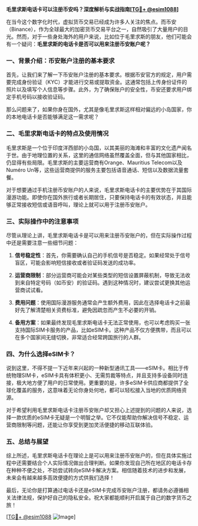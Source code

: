 **毛里求斯电话卡可以注册币安吗？深度解析与实战指南[[TG💪+ @esim1088](https://t.me/s/esim1088)]**

在当今这个数字化时代，虚拟货币交易已经成为许多人关注的焦点。而币安（Binance），作为全球最大的加密货币交易平台之一，自然吸引了大量用户的目光。然而，对于一些身处海外的用户来说，比如位于毛里求斯的朋友，他们可能会有一个疑问：**毛里求斯的电话卡是否可以用来注册币安账户呢？**

### 一、背景介绍：币安账户注册的基本要求

首先，让我们来了解一下币安账户注册的基本要求。根据币安官方的规定，用户需要完成身份验证（KYC）才能进行交易或提取资金。这通常包括上传身份证件的照片以及填写个人信息等步骤。此外，为了确保账户的安全性，币安还要求用户绑定手机号码以接收验证码。

那么问题来了，如果你身在国外，尤其是像毛里求斯这样相对偏远的小岛国家，你的本地电话卡是否能够满足这一需求呢？

### 二、毛里求斯电话卡的特点及使用情况

毛里求斯是一个位于印度洋西部的小岛国，以其美丽的海滩和丰富的文化遗产闻名于世。由于地理位置的关系，这里的通信网络虽然覆盖全面，但与其他国家相比，仍显得有些局限。毛里求斯的主要运营商有Orange、Mauritius Telecom以及Numéro Un等，这些运营商提供的服务主要包括语音通话、短信以及数据流量套餐。

对于想要通过手机注册币安账户的人来说，毛里求斯电话卡的主要优势在于其国际漫游功能。即使你在国外旅行或者长期居住，只要保持电话卡的有效状态，并且能够正常接收短信或语音呼叫，理论上就可以用于注册币安账户。

### 三、实际操作中的注意事项

尽管从理论上讲，毛里求斯电话卡是可以用来注册币安账户的，但在实际操作过程中还是需要注意一些细节问题：

1. **信号稳定性**：首先，你需要确认自己的手机信号是否稳定。如果经常处于信号盲区，可能会影响短信接收或者验证码发送的成功率。
   
2. **运营商限制**：部分运营商可能会对某些类型的短信设置屏蔽机制，导致无法收到来自特定号码（如币安）的验证码。遇到这种情况时，建议尝试更换其他运营商试试看。

3. **费用问题**：使用国际漫游服务通常会产生额外费用，因此在选择电话卡之前最好先了解清楚相关资费标准，避免因疏忽而产生不必要的开销。

4. **备用方案**：如果最终发现毛里求斯电话卡无法正常使用，也可以考虑购买一张支持国际SIM卡服务的产品，比如eSIM卡。这种产品不仅方便携带，而且可以在多个国家间无缝切换，非常适合经常跨国旅行的人群。

### 四、为什么选择eSIM卡？

说到这里，不得不提一下近年来兴起的一种新型通讯工具——eSIM卡。相比于传统物理SIM卡，eSIM卡具有体积更小、无需剪裁等特点，并且支持多设备同时连接，极大地方便了用户的日常使用。更重要的是，许多eSIM卡供应商都提供了全球化覆盖的服务，这意味着无论你身处何地，都可以轻松接入当地的优质网络资源。

对于希望利用毛里求斯电话卡注册币安账户却又担心上述提到的问题的人来说，选择一款优质的eSIM卡无疑是一个明智之举。它不仅能帮助你解决信号不稳定、运营商限制等问题，还能让你享受到更加灵活便捷的移动互联体验。

### 五、总结与展望

综上所述，毛里求斯电话卡在理论上是可以用来注册币安账户的，但在具体实施过程中还需要结合个人实际情况做出合理判断。如果你发现自己所在地区的电话卡存在种种不便之处，不妨尝试转向eSIM卡解决方案。相信随着技术的进步和发展，未来会有越来越多高效便捷的方式供我们选择！

最后，无论你是打算通过电话卡还是eSIM卡完成币安账户注册，都请务必遵循相关法律法规，保护好自己的隐私安全。祝大家都能顺利开启属于自己的数字货币之旅！

[[TG💪+ @esim1088](https://t.me/s/esim1088) ![Image](https://i.postimg.cc/4NQfJmqS/Snipaste-2025-05-13-00-14-12.png)]